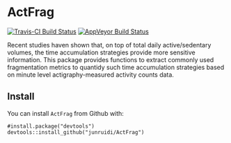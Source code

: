# ActFrag

 [![Travis-CI Build Status](https://travis-ci.org/junruidi/ActFrag.svg?branch=master)](https://travis-ci.org/junruidi/ActFrag)
[![AppVeyor Build Status](https://ci.appveyor.com/api/projects/status/github/junruidi/ActFrag?branch=master&svg=true)](https://ci.appveyor.com/project/junruidi/ActFrag)

Recent studies haven shown that, on top of total daily active/sedentary volumes, the time 
  accumulation strategies provide more sensitive information. This package provides functions to extract 
  commonly used fragmentation metrics to quantidy such time accumulation strategies based on minute level 
  actigraphy-measured activity counts data. 

## Install
You can install `ActFrag` from Github with:
```{r}
#install.package("devtools")
devtools::install_github("junruidi/ActFrag")
```


